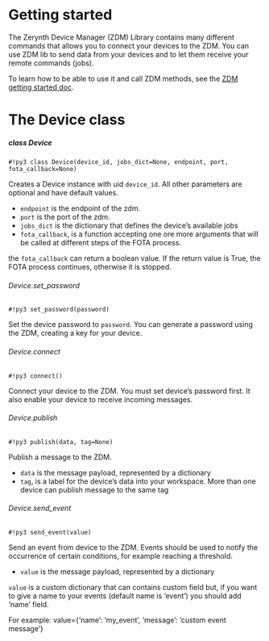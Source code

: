 # Getting started

The Zerynth Device Manager (ZDM) Library contains many different commands that allows you to connect your devices to the ZDM. You can use ZDM lib to send data from your devices and to let them receive your remote commands (jobs).

To learn how to be able to use it and call ZDM methods, see the [ZDM getting started doc](https://www.zerynth.com/blog/docs/the-tools/zdm/getting-started/).

# The Device class

##### class Device

```#!py3 class Device(device_id, jobs_dict=None, endpoint, port, fota_callback=None)```

Creates a Device instance with uid `device_id`. All other parameters are optional and have default values.


* `endpoint` is the endpoint of the zdm.
* `port` is the port of the zdm.
* `jobs_dict` is the dictionary that defines the device’s available jobs
* `fota_callback`, is a function accepting one ore more arguments that will be called at different steps of the FOTA process.

the `fota_callback` can return a boolean value. If the return value is True, the FOTA process continues, otherwise it is stopped.

###### Device.set_password

```#!py3 set_password(password)```

Set the device password to `password`. You can generate a password using the ZDM, creating a key for your device.

###### Device.connect

```#!py3 connect()```

Connect your device to the ZDM. You must set device’s password first. It also enable your device to receive incoming messages.

###### Device.publish

```#!py3 publish(data, tag=None)```

Publish a message to the ZDM.


* `data` is the message payload, represented by a dictionary
* `tag`, is a label for the device’s data into your workspace. More than one device can publish message to the same tag

###### Device.send_event

```#!py3 send_event(value)```

Send an event from device to the ZDM. Events should be used to notify the occurrence of certain conditions, for example reaching a threshold.


* `value` is the message payload, represented by a dictionary

`value` is a custom dictionary that can contains custom field but, if you want to give a name to your events (default name is ‘event’) you should add ‘name’ field.

For example: value={‘name’: ‘my_event’, ‘message’: ‘custom event message’}
